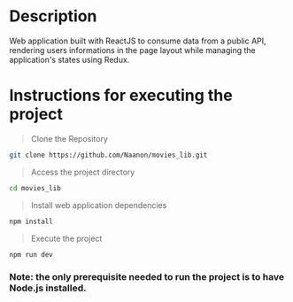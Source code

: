 # Description

Web application built with ReactJS to consume data from a public API, rendering users informations in the page layout while managing the application's states using Redux.

# Instructions for executing the project

> Clone the Repository
   ```sh
   git clone https://github.com/Naanon/movies_lib.git
   ```
> Access the project directory
   ```sh
   cd movies_lib
   ```
> Install web application dependencies
   ```sh
   npm install
   ```
> Execute the project
   ```sh
   npm run dev
   ```
### Note: the only prerequisite needed to run the project is to have Node.js installed.
